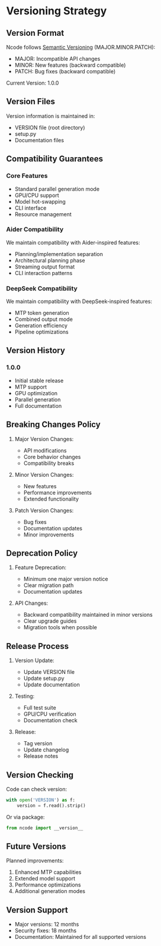 # Versioning Strategy

## Version Format

Ncode follows [Semantic Versioning](https://semver.org/) (MAJOR.MINOR.PATCH):

- MAJOR: Incompatible API changes
- MINOR: New features (backward compatible)
- PATCH: Bug fixes (backward compatible)

Current Version: 1.0.0

## Version Files

Version information is maintained in:
- VERSION file (root directory)
- setup.py
- Documentation files

## Compatibility Guarantees

### Core Features
- Standard parallel generation mode
- GPU/CPU support
- Model hot-swapping
- CLI interface
- Resource management

### Aider Compatibility
We maintain compatibility with Aider-inspired features:
- Planning/implementation separation
- Architectural planning phase
- Streaming output format
- CLI interaction patterns

### DeepSeek Compatibility
We maintain compatibility with DeepSeek-inspired features:
- MTP token generation
- Combined output mode
- Generation efficiency
- Pipeline optimizations

## Version History

### 1.0.0
- Initial stable release
- MTP support
- GPU optimization
- Parallel generation
- Full documentation

## Breaking Changes Policy

1. Major Version Changes:
   - API modifications
   - Core behavior changes
   - Compatibility breaks

2. Minor Version Changes:
   - New features
   - Performance improvements
   - Extended functionality

3. Patch Version Changes:
   - Bug fixes
   - Documentation updates
   - Minor improvements

## Deprecation Policy

1. Feature Deprecation:
   - Minimum one major version notice
   - Clear migration path
   - Documentation updates

2. API Changes:
   - Backward compatibility maintained in minor versions
   - Clear upgrade guides
   - Migration tools when possible

## Release Process

1. Version Update:
   - Update VERSION file
   - Update setup.py
   - Update documentation

2. Testing:
   - Full test suite
   - GPU/CPU verification
   - Documentation check

3. Release:
   - Tag version
   - Update changelog
   - Release notes

## Version Checking

Code can check version:
```python
with open('VERSION') as f:
    version = f.read().strip()
```

Or via package:
```python
from ncode import __version__
```

## Future Versions

Planned improvements:
1. Enhanced MTP capabilities
2. Extended model support
3. Performance optimizations
4. Additional generation modes

## Version Support

- Major versions: 12 months
- Security fixes: 18 months
- Documentation: Maintained for all supported versions
